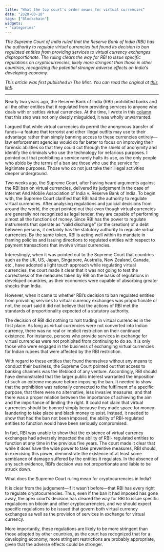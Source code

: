 ```yaml
---
title: "What the top court’s order means for virtual currencies"
date: "2020-03-18"
tags: ["Blockchain"]
widgets: 
- "categories"
---
```


*The Supreme Court of India ruled that the Reserve Bank of India (RBI) has the authority to regulate virtual currencies but found its decision to ban regulated entities from providing services to virtual currency exchanges disproportionate. The ruling clears the way for RBI to issue specific regulations on cryptocurrencies, likely more stringent than those in other countries, recognizing the potential stronger adverse effects on India's developing economy.*
<!--more-->
*This article was first published in The Mint. You can read the original at [this link](https://www.livemint.com/opinion/columns/what-the-top-court-s-order-means-for-virtual-currencies-11584474850149.html).*

---

Nearly two years ago, the Reserve Bank of India (RBI) prohibited banks and all the other entities that it regulated from providing services to anyone who deals with or settles virtual currencies. At the time, I wrote in this [column](https://www.livemint.com/Opinion/4p1NKjoM12CTt10HFiJYYK/The-futility-of-prohibiting-bitcoin-trade.html) that this step was not only deeply misguided, it was wholly unwarranted.

I argued that while virtual currencies do permit the anonymous transfer of funds—a feature that terrorist and other illegal outfits may use to their advantage rather than simply banning access to these currencies entirely—law enforcement agencies would do far better to focus on improving their forensic abilities so that they could cut through the shield of anonymity and identify the criminals who use the technology for nefarious purposes. I pointed out that prohibiting a service rarely halts its use, as the only people who abide by the terms of a ban are those who use the service for legitimate purposes. Those who do not just take their illegal activities deeper underground.

Two weeks ago, the Supreme Court, after having heard arguments against the RBI ban on virtual currencies, delivered its judgement in the case of Internet And Mobile Association of India v. Reserve Bank of India. To begin with, the Supreme Court clarified that RBI had the authority to regulate virtual currencies. After analysing regulations and judicial decisions from around the world, the court pointed out that even though virtual currencies are generally not recognized as legal tender, they are capable of performing almost all the functions of money. Since RBI has the power to regulate instruments that operate as “valid discharge” (or the creation) of a debt between persons, it certainly has the statutory authority to regulate virtual currencies. By the same token, RBI is acting well within its mandate in framing policies and issuing directions to regulated entities with respect to payment transactions that involve virtual currencies.

Interestingly, when it was pointed out to the Supreme Court that countries such as the UK, US, Japan, Singapore, Australia, New Zealand, Canada, etc., have adopted a light touch approach while regulating virtual currencies, the court made it clear that it was not going to test the correctness of the measures taken by RBI on the basis of regulations in developed countries, as their economies were capable of absorbing greater shocks than India.

However, when it came to whether RBI’s decision to ban regulated entities from providing services to virtual currency exchanges was proportionate or not, the court said it did not believe that the actions of RBI met the standards of proportionality expected of a statutory authority.

The decision of RBI did nothing to halt trading in virtual currencies in the first place. As long as virtual currencies were not converted into Indian currency, there was no real or implicit restriction on their continued existence. For instance, persons who provide services in exchange for virtual currencies were not prohibited from continuing to do so. It is only those who were engaged in the business of exchanging virtual currencies for Indian rupees that were affected by the RBI restriction.

With regard to these entities that found themselves without any means to conduct their business, the Supreme Court pointed out that access to banking channels was the lifeblood of any venture. Accordingly, RBI should have demonstrated that the larger public interest warranted the imposition of such an extreme measure before imposing the ban. It needed to show that the prohibition was rationally connected to the fulfilment of a specific purpose, that there were no alternative, less invasive measures, and that there was a proper relation between the importance of achieving the aim and the importance of limiting the right. It could not claim that virtual currencies should be banned simply because they made space for money-laundering to take place and black money to exist. Instead, it needed to show that had the ban not been imposed, the ability of RBI-regulated entities to function would have been seriously compromised.

In fact, RBI was unable to show that the existence of virtual currency exchanges had adversely impacted the ability of RBI- regulated entities to function at any time in the previous five years. The court made it clear that while it does have the wide power to take preventive measures, RBI should, in exercising this power, demonstrate the existence of at least some semblance of damage suffered by the entities it regulates. In the absence of any such evidence, RBI’s decision was not proportionate and liable to be struck down.

What does the Supreme Court ruling mean for cryptocurrencies in India?

It is clear from the judgement—if it wasn’t before—that RBI has every right to regulate cryptocurrencies. Thus, even if the ban it had imposed has gone away, the apex court’s decision has cleared the way for RBI to issue specific regulations on bitcoin and other cryptocurrencies, and we should expect specific regulations to be issued that govern both virtual currency exchanges as well as the provision of services in exchange for virtual currency.

More importantly, these regulations are likely to be more stringent than those adopted by other countries, as the court has recognized that for a developing economy, more stringent restrictions are probably appropriate, given that the adverse effects could be stronger.

